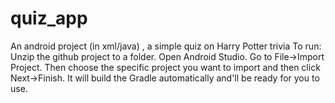 # quiz_app
An android project (in xml/java) , a simple quiz on Harry Potter trivia
To run:
Unzip the github project to a folder. Open Android Studio. Go to File->Import Project. Then choose the specific project you want to import and then click Next->Finish. It will build the Gradle automatically and'll be ready for you to use.
